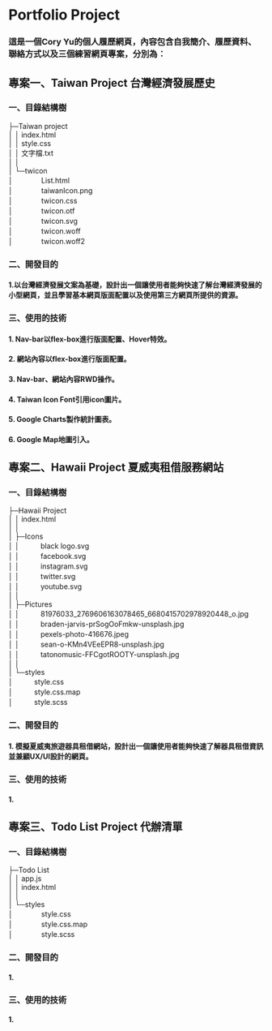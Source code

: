 # Portfolio Project
### 這是一個Cory Yu的個人履歷網頁，內容包含自我簡介、履歷資料、聯絡方式以及三個練習網頁專案，分別為：
## 專案一、Taiwan Project 台灣經濟發展歷史  
### 一、目錄結構樹
├─Taiwan project  
│  │  index.html  
│  │  style.css  
│  │  文字檔.txt  
│  │  
│  └─twicon  
│　　　　List.html  
│　　　　taiwanIcon.png  
│　　　　twicon.css  
│　　　　twicon.otf  
│　　　　twicon.svg  
│　　　　twicon.woff  
│　　　　twicon.woff2  
### 二、開發目的 
#### 1.以台灣經濟發展文案為基礎，設計出一個讓使用者能夠快速了解台灣經濟發展的小型網頁，並且學習基本網頁版面配置以及使用第三方網頁所提供的資源。  
### 三、使用的技術  
#### 1. Nav-bar以flex-box進行版面配置、Hover特效。 
#### 2. 網站內容以flex-box進行版面配置。
#### 3. Nav-bar、網站內容RWD操作。 
#### 4. Taiwan Icon Font引用icon圖片。
#### 5. Google Charts製作統計圖表。  
#### 6. Google Map地圖引入。  

## 專案二、Hawaii Project 夏威夷租借服務網站  
### 一、目錄結構樹
├─Hawaii Project  
│  │  index.html  
│  │  
│  ├─Icons  
│  │　　　black logo.svg  
│  │　　　facebook.svg  
│  │　　　instagram.svg  
│  │　　　twitter.svg  
│  │　　　youtube.svg  
│  │      
│  ├─Pictures  
│  │　　　81976033_2769606163078465_6680415702978920448_o.jpg  
│  │　　　braden-jarvis-prSogOoFmkw-unsplash.jpg  
│  │　　　pexels-photo-416676.jpeg  
│  │　　　sean-o-KMn4VEeEPR8-unsplash.jpg  
│  │　　　tatonomusic-FFCgotROOTY-unsplash.jpg  
│  │      
│  └─styles  
│　　　style.css  
│　　　style.css.map  
│　　　style.scss  
### 二、開發目的  
#### 1. 模擬夏威夷旅遊器具租借網站，設計出一個讓使用者能夠快速了解器具租借資訊並兼顧UX/UI設計的網頁。
### 三、使用的技術 
#### 1.
## 專案三、Todo List Project 代辦清單   
### 一、目錄結構樹
├─Todo List  
│    │  app.js  
│    │  index.html  
│    │  
│    └─styles  
│　　　　style.css  
│　　　　style.css.map  
│　　　　style.scss  
### 二、開發目的  
#### 1.
### 三、使用的技術
#### 1.
